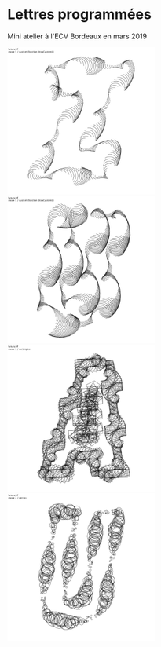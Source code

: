 # Lettres programmées
Mini atelier à l'ECV Bordeaux en mars 2019

<img src="images/190321_221759_export.jpg" width="300" title="futura.ttf / Z" />
<img src="images/190321_221901_export.jpg" width="300" title="futura.ttf / U" />
<img src="images/190321_221937_export.jpg" width="300" title="futura.ttf / A" />
<img src="images/190321_222050_export.jpg" width="300" title="futura.ttf / U" />
